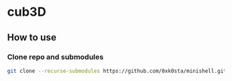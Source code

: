 # cub3D
## How to use

### Clone repo and submodules

```sh
git clone --recurse-submodules https://github.com/0xk0sta/minishell.git
```
